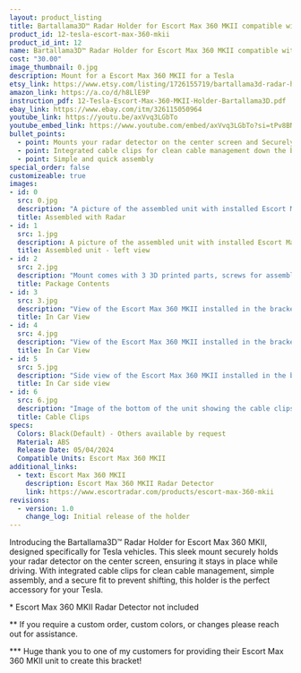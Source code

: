 ```yaml
---
layout: product_listing
title: Bartallama3D™ Radar Holder for Escort Max 360 MKII compatible with Tesla Vehicles
product_id: 12-tesla-escort-max-360-mkii
product_id_int: 12
name: Bartallama3D™ Radar Holder for Escort Max 360 MKII compatible with Tesla Vehicles
cost: "30.00"
image_thumbnail: 0.jpg
description: Mount for a Escort Max 360 MKII for a Tesla
etsy_link: https://www.etsy.com/listing/1726155719/bartallama3d-radar-holder-for-escort-max
amazon_link: https://a.co/d/h8LlE9P
instruction_pdf: 12-Tesla-Escort-Max-360-MKII-Holder-Bartallama3D.pdf
ebay_link: https://www.ebay.com/itm/326115050964
youtube_link: https://youtu.be/axVvq3LGbTo
youtube_embed_link: https://www.youtube.com/embed/axVvq3LGbTo?si=tPv8BNgaCkPye_Ei
bullet_points:
  - point: Mounts your radar detector on the center screen and Securely holds the radar detector
  - point: Integrated cable clips for clean cable management down the back of your screen
  - point: Simple and quick assembly
special_order: false
customizeable: true
images:
- id: 0
  src: 0.jpg
  description: "A picture of the assembled unit with installed Escort Max 360 MKII unit"
  title: Assembled with Radar
- id: 1
  src: 1.jpg
  description: A picture of the assembled unit with installed Escort Max 360 MKII from - left view
  title: Assembled unit - left view
- id: 2
  src: 2.jpg
  description: "Mount comes with 3 3D printed parts, screws for assembly, a hex wrench and a alcohol cleaning pad"
  title: Package Contents
- id: 3
  src: 3.jpg
  description: "View of the Escort Max 360 MKII installed in the bracket in a Tesla"
  title: In Car View
- id: 4
  src: 4.jpg
  description: "View of the Escort Max 360 MKII installed in the bracket in a Tesla"
  title: In Car View
- id: 5
  src: 5.jpg
  description: "Side view of the Escort Max 360 MKII installed in the bracket in a Tesla"
  title: In Car side view
- id: 6
  src: 6.jpg
  description: "Image of the bottom of the unit showing the cable clips"
  title: Cable Clips
specs:
  Colors: Black(Default) - Others available by request 
  Material: ABS
  Release Date: 05/04/2024
  Compatible Units: Escort Max 360 MKII
additional_links:
  - text: Escort Max 360 MKII
    description: Escort Max 360 MKII Radar Detector
    link: https://www.escortradar.com/products/escort-max-360-mkii
revisions:
  - version: 1.0
    change_log: Initial release of the holder
---
```


Introducing the Bartallama3D™ Radar Holder for Escort Max 360 MKII, designed specifically for Tesla vehicles. This sleek mount securely holds your radar detector on the center screen, ensuring it stays in place while driving. With integrated cable clips for clean cable management, simple assembly, and a secure fit to prevent shifting, this holder is the perfect accessory for your Tesla.


\* Escort Max 360 MKII Radar Detector not included

\*\* If you require a custom order, custom colors, or changes please reach out for assistance.

\*\*\* Huge thank you to one of my customers for providing their Escort Max 360 MKII unit to create this bracket! 